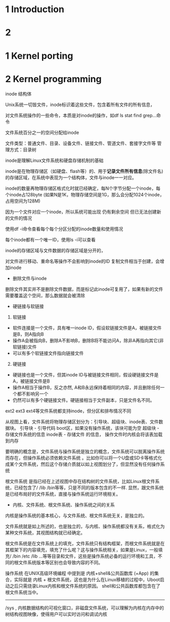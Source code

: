 
# 1 Introduction

# 2

# 1 Kernel porting

# 2 Kernel programming 



inode 结构体

Unix系统一切皆文件，inode标识着这些文件，包含着所有文件的所有信息，

对文件系统操作的一些命令，本质是对inode的操作，如df ls stat find grep...命令

文件系统百分之一的空间分配给inode

文件类型：普通文件、目录、设备文件、链接文件、管道文件、套接字文件等
管理方式：目录树

inode是理解Linux文件系统和硬盘存储机制的基础

inode是在物理存储区（如硬盘、flash等）的、用于**记录文件所有信息**(除文件名)的存储区域，在系统中表现为一个结构体，文件与inode一一对应。

inode的数量再物理存储区格式化时就已经确定，每N个字节分配一个inode，每个inode占128byte
(如果N是1K，物理存储空间是1G，那么会分配1024个inode，占用空间为128M)

因为一个文件对应一个inode，所以系统可能出现 仍有剩余空间 但已无法创建新的文件的情况

使用df -i命令查看每个每个分区分配的inode数量和使用情况

每个inode都有一个唯一ID，使用ls -i可以查看

inode的存储区域与文件数据的存储区域是分开的，

对文件进行移动、重命名等操作不会影响到inode的ID
复制文件相当于创建，会增加inode

- 删除文件与inode

删除文件其实并不是删除文件数据，而是标记此inode可复用了，如果有新的文件需要覆盖这个空间，那么数据就会被清除

- 硬链接与软链接

1. 软链接
- 软件连接是一个文件，具有唯一inode ID，假设软链接文件是A，被链接文件是B，则A指向B
- 操作A会被指向B，删除A不影响B，删除B将不能访问A，除非A再指向其它(非软链接)文件 
- 可以有多个软链接文件指向链接文件

2. 硬链接 
- 硬链接也是一个文件，但其inode ID与被链接文件相同，假设硬链接文件是A，被链接文件是B
- 操作A相当于操作B，反之亦然, A和B永远保持着相同的内容，并且删除任何一个都不影响另一个
- 仍然可以有多个硬链接文件。硬链接相当于文件副本，只是文件名不同。

ext2 ext3 ext4等文件系统都支持inode，但分区和排布情况不同


从视图上看，文件系统将物理存储区划分为：引导块、超级块、inode表、文件数据块。
引导块  - 引导代码 boot区，如果没有操作系统，该块可能为空
超级块  - 存储文件系统的信息
inode表 - 存储文件    的信息， 操作文件时内核会将该表加载到内存 

要明确的概念是，文件系统与操作系统是独立的概念，文件系统可以脱离操作系统而存在，但操作系统必须依赖文件系统
。比如你可以将一个U盘或SD卡等格式化成某个文件系统，然后这个存储介质就以如上视图划分了，但显然没有任何操作系统

根文件系统 是指已经在上述视图中存在结构树的文件系统，比如Linux根文件系统，已经包含了/ /lib /bin等等，只是不同的版本包含的不一样.
显然，跟文件系统是已经布局好的文件系统，直接与操作系统运行环境相关。

- 内核、文件系统、根文件系统、操作系统之间的关系

内核是操作系统的基本核心，与文件系统、根文件系统无关，是独立的。

文件系统就是如上所述的，也是独立的，与内核、操作系统都没有关系，格式化为某种文件系统，其视图结构就已经确定。

根文件系统是在文件系统上的填充，文件系统只有结构框架，而根文件系统就是在其框架下的内容填充，填充了什么呢？这与操作系统相关，如果是Linux，一般填充/ /bin /etc /lib ...等等目录和文件，这些是操作系统必备的运行环境和工具，不同的根文件系统版本等区别也会导致内容的不同。

操作系统 在UNIX高级环境编程 中提到是 内核+shell&公共函数库 (+App) 的集合，实际就是 内核 + 根文件系统，这也是为什么在Linux移植的过程中，Uboot启动之后只需烧录Linux内核和根文件系统的原因。 shell和公共函数库都包含在了根文件系统当中。


----

/sys , 内核数据结构的可视化窗口，非磁盘文件系统，可以理解为内核在内存中的树结构视图映像，使得用户可以实时访问和调试内核



